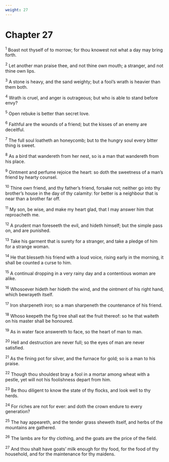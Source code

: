 ```yaml
---
weight: 27
---
```


# Chapter 27

<sup>1</sup> Boast not thyself of to morrow; for thou knowest not what a day may bring forth. 

<sup>2</sup> Let another man praise thee, and not thine own mouth; a stranger, and not thine own lips. 

<sup>3</sup> A stone is heavy, and the sand weighty; but a fool’s wrath is heavier than them both. 

<sup>4</sup> Wrath is cruel, and anger is outrageous; but who is able to stand before envy? 

<sup>5</sup> Open rebuke is better than secret love. 

<sup>6</sup> Faithful are the wounds of a friend; but the kisses of an enemy are deceitful. 

<sup>7</sup> The full soul loatheth an honeycomb; but to the hungry soul every bitter thing is sweet. 

<sup>8</sup> As a bird that wandereth from her nest, so is a man that wandereth from his place. 

<sup>9</sup> Ointment and perfume rejoice the heart: so doth the sweetness of a man’s friend by hearty counsel. 

<sup>10</sup> Thine own friend, and thy father’s friend, forsake not; neither go into thy brother’s house in the day of thy calamity: for better is a neighbour that is near than a brother far off. 

<sup>11</sup> My son, be wise, and make my heart glad, that I may answer him that reproacheth me. 

<sup>12</sup> A prudent man foreseeth the evil, and hideth himself; but the simple pass on, and are punished. 

<sup>13</sup> Take his garment that is surety for a stranger, and take a pledge of him for a strange woman. 

<sup>14</sup> He that blesseth his friend with a loud voice, rising early in the morning, it shall be counted a curse to him. 

<sup>15</sup> A continual dropping in a very rainy day and a contentious woman are alike. 

<sup>16</sup> Whosoever hideth her hideth the wind, and the ointment of his right hand, which bewrayeth itself. 

<sup>17</sup> Iron sharpeneth iron; so a man sharpeneth the countenance of his friend. 

<sup>18</sup> Whoso keepeth the fig tree shall eat the fruit thereof: so he that waiteth on his master shall be honoured. 

<sup>19</sup> As in water face answereth to face, so the heart of man to man. 

<sup>20</sup> Hell and destruction are never full; so the eyes of man are never satisfied. 

<sup>21</sup> As the fining pot for silver, and the furnace for gold; so is a man to his praise. 

<sup>22</sup> Though thou shouldest bray a fool in a mortar among wheat with a pestle, yet will not his foolishness depart from him. 

<sup>23</sup> Be thou diligent to know the state of thy flocks, and look well to thy herds. 

<sup>24</sup> For riches are not for ever: and doth the crown endure to every generation? 

<sup>25</sup> The hay appeareth, and the tender grass sheweth itself, and herbs of the mountains are gathered. 

<sup>26</sup> The lambs are for thy clothing, and the goats are the price of the field. 

<sup>27</sup> And thou shalt have goats’ milk enough for thy food, for the food of thy household, and for the maintenance for thy maidens. 


